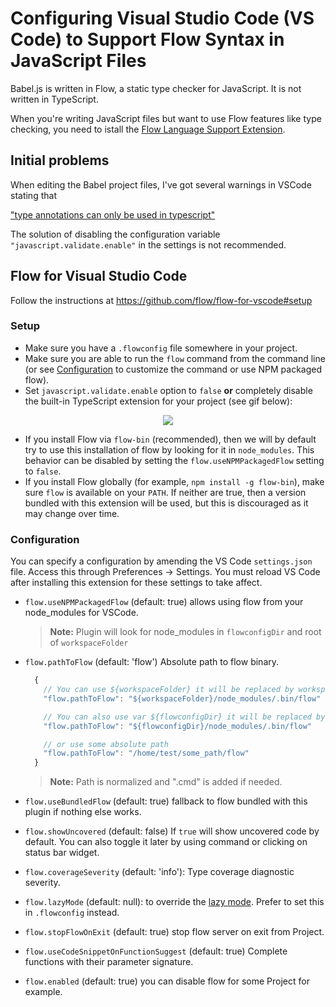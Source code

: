 # Configuring Visual Studio Code (VS Code) to Support Flow Syntax in JavaScript Files

Babel.js is written in Flow, a static type checker for JavaScript. It is not written in TypeScript. 

When you're writing JavaScript files but want to use Flow features like type checking, you need to istall 
the [Flow Language Support Extension](https://marketplace.visualstudio.com/items?itemName=flowtype.flow-for-vscode). 


## Initial problems

When editing the Babel project files, I've got several warnings in VSCode stating that 

["type annotations can only be used in typescript"](https://stackoverflow.com/questions/48859169/error-types-can-only-be-used-in-a-ts-file-visual-studio-code-using-ts-che)

The solution of  disabling the configuration variable `"javascript.validate.enable"` in the settings is not recommended.

## Flow for Visual Studio Code

Follow the instructions at https://github.com/flow/flow-for-vscode#setup

### Setup

* Make sure you have a `.flowconfig` file somewhere in your project.
* Make sure you are able to run the `flow` command from the command line (or see [Configuration](#configuration) to customize the command or use NPM packaged flow).
* Set `javascript.validate.enable` option to `false` **or** completely disable the built-in TypeScript extension for your project (see gif below):

<p align="center">
  <img src="https://github.com/flowtype/flow-for-vscode/raw/main/readme/flow-disable-tsc.gif"/>
</p>

* If you install Flow via `flow-bin` (recommended), then we will by default try to use this installation of flow by looking for it in `node_modules`. This behavior can be disabled by setting the `flow.useNPMPackagedFlow` setting to `false`.
* If you install Flow globally (for example, `npm install -g flow-bin`), make sure `flow` is available on your `PATH`. If neither are true, then a version bundled with this extension will be used, but this is discouraged as it may change over time.

### Configuration

You can specify a configuration by amending the VS Code `settings.json` file. Access this through Preferences → Settings. You must reload VS Code after installing this extension for these settings to take affect.

* `flow.useNPMPackagedFlow` (default: true) allows using flow from your node_modules for VSCode. 
  > **Note:** Plugin will look for node_modules in `flowconfigDir` and root of `workspaceFolder`

* `flow.pathToFlow` (default: 'flow') Absolute path to flow binary.
  ```javascript
    {
      // You can use ${workspaceFolder} it will be replaced by workspaceFolder path
      "flow.pathToFlow": "${workspaceFolder}/node_modules/.bin/flow"

      // You can also use var ${flowconfigDir} it will be replaced by flowconfigDir path
      "flow.pathToFlow": "${flowconfigDir}/node_modules/.bin/flow"

      // or use some absolute path
      "flow.pathToFlow": "/home/test/some_path/flow"
    }
  ````
  > **Note:** Path is normalized and ".cmd" is added if needed.

* `flow.useBundledFlow` (default: true) fallback to flow bundled with this plugin if nothing else works.

* `flow.showUncovered` (default: false) If `true` will show uncovered code by default. You can also toggle it later by using command or clicking on status bar widget.

* `flow.coverageSeverity` (default: 'info'): Type coverage diagnostic severity.

* `flow.lazyMode` (default: null): to override the [lazy mode](https://flow.org/en/docs/lang/lazy-modes/). Prefer to set this in `.flowconfig` instead.

* `flow.stopFlowOnExit` (default: true) stop flow server on exit from Project.

* `flow.useCodeSnippetOnFunctionSuggest` (default: true) Complete functions with their parameter signature.

* `flow.enabled` (default: true) you can disable flow for some Project for example.


